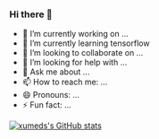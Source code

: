 ### Hi there 👋

<!--
**xumed001/xumed001** is a ✨ _special_ ✨ repository because its `README.md` (this file) appears on your GitHub profile.

Here are some ideas to get you started:
-->

- 🔭 I’m currently working on ...
- 🌱 I’m currently learning tensorflow 
- 👯 I’m looking to collaborate on ...
- 🤔 I’m looking for help with ...
- 💬 Ask me about ...
- 📫 How to reach me: ...
- 😄 Pronouns: ...
- ⚡ Fun fact: ...

[![xumeds's GitHub stats](https://github-readme-stats.vercel.app/api?username=xumed001)](https://github.com/anuraghazra/github-readme-stats)
